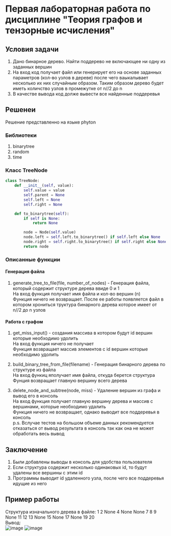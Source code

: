 # Первая лабораторная работа по дисциплине "Теория графов и тензорные исчисления"

## Условия задачи
1. Дано бинарное дерево. Найти поддерево не включающее ни одну из заданных вершин
2. На вход код получает файл или генерирует его на основе заданных параметров (кол-во узлов в дереве) после чего ваыкалывает несколько их них случайным образом. Таким образом дерево будет иметь количство узлов в промежутке от n//2 до n
3. В качестве вывода код долже вывести все найденные поддеревья

## Решенеи
Решение представленно на языке phyton

### Библиотеки
1. binarytree
2. random
3. time
   
### Класс TreeNode
```py
class TreeNode:
    def __init__(self, value):
        self.value = value
        self.parent = None
        self.left = None
        self.right = None

    def to_binarytree(self):
        if self is None:
            return None

        node = Node(self.value)
        node.left = self.left.to_binarytree() if self.left else None
        node.right = self.right.to_binarytree() if self.right else None
        return node
```
### Описанные функции
#### Генерация файла
1. generate_tree_to_file(file, number_of_nodes) - Генерация файла, который содержит структурe дерева ввиде 0 и 1 \
  На вход функция получает имя файла и кол-во вершин (n)\
  Функция ничего не возвращает. После ее работы появляется файл в котором хрониться труктура бинарного дерева которое имеет от n//2 до n узлов

#### Работа с графом
1. get_miss_input() - создания массива в котором будут id вершин которые необходимо удолить\
   На вход функция ничего не получает\
   Функция возвращает массив элементов с id вершин которые необходимо удолить

2. build_binary_tree_from_file(filename) - Генерация бинарного дерева по структуре из файла\
   На вход функиц яполучает имя файла, откуда берется структура\
   Фунция возвращает главную вершину всего дерева

3. delete_node_and_subtree(node, miss) - Удаление вершин из графа и вывод его в консоль\
  На вход функция получает главную вершину дерева и массив с вершинами, которые необходимо удалить\
  Функция ничего не возвращает, однако выводит все поддеревья в консоль\
  p.s. Вслучае тестов на большом объеме данных рекомендуется отказаться от вывод результата в консоль так как она не может обработать весь вывод

## Заключение
1. Были добавлены выводы в консоль для удобства пользователя
2. Если структура содержит несколько одинаковых id, то будут удалены все вершины с этим id
3. Программы выводит id удаленного узла, после чего все поддеревья идущие из него

## Пример работы
Структура изначального дерева в файле:
1 2 None 4 None None 7 8 9 None 11 12 13 None 15 None 17 None 19 20\
Вывод:\
![image](https://github.com/DragonWarrior-Ghub/Laba_tenzori1/assets/79605218/f7a5a553-4fc7-4570-ac63-80222a66bdac)
![image](https://github.com/DragonWarrior-Ghub/Laba_tenzori1/assets/79605218/0d96a57d-bf8b-4cbc-bedc-05969f079aa1)

